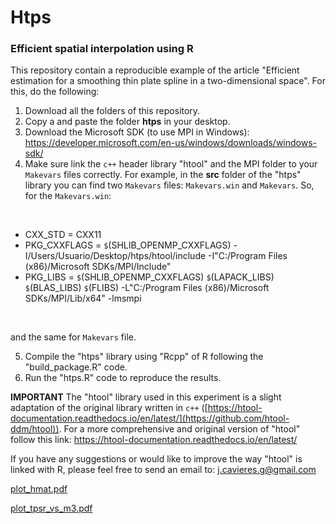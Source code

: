 # Htps 
### Efficient spatial interpolation using R

This repository contain a reproducible example of the article "Efficient estimation for a smoothing thin plate spline in a two-dimensional space". For this, do the following:

1. Download all the folders of this repository.
2. Copy a and paste the folder $\textbf{htps}$ in your desktop. 
3. Download the Microsoft SDK (to use MPI in Windows): https://developer.microsoft.com/en-us/windows/downloads/windows-sdk/
4. Make sure link the $\texttt{c++}$ header library "htool" and the MPI folder to your $\texttt{Makevars}$ files correctly. For example, in the $\textbf{src}$ folder of the "htps" library you can find two $\texttt{Makevars}$ files: $\texttt{Makevars.win}$ and $\texttt{Makevars}$. So, for the $\texttt{Makevars.win}$:
</br>

* CXX_STD = CXX11
* PKG_CXXFLAGS = `$`(SHLIB_OPENMP_CXXFLAGS) -I/Users/Usuario/Desktop/htps/htool/include -I"C:/Program Files (x86)/Microsoft SDKs/MPI/Include"
* PKG_LIBS = `$`(SHLIB_OPENMP_CXXFLAGS) `$`(LAPACK_LIBS) `$`(BLAS_LIBS) `$`(FLIBS) -L"C:/Program Files (x86)/Microsoft SDKs/MPI/Lib/x64" -lmsmpi
</br>

and the same for $\texttt{Makevars}$ file. 
   
5. Compile the "htps" library using "Rcpp" of R following the "build_package.R" code. 
6. Run the "htps.R" code to reproduce the results.

**IMPORTANT**
The "htool" library used in this experiment is a slight adaptation of the original library written in $\texttt{c++}$ ([https://htool-documentation.readthedocs.io/en/latest/](https://github.com/htool-ddm/htool)). For a more comprehensive and original version of "htool" follow this link: https://htool-documentation.readthedocs.io/en/latest/


If you have any suggestions or would like to improve the way "htool" is linked with R, please feel free to send an email to: j.cavieres.g@gmail.com

[plot_hmat.pdf](https://github.com/jcavieresg/htps/files/12880012/plot_hmat.pdf)

[plot_tpsr_vs_m3.pdf](https://github.com/jcavieresg/htps/files/12880011/plot_tpsr_vs_m3.pdf)

